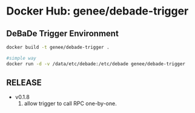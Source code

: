 Docker Hub: genee/debade-trigger
===========
## DeBaDe Trigger Environment
```bash
docker build -t genee/debade-trigger .

#simple way
docker run -d -v /data/etc/debade:/etc/debade genee/debade-trigger
```

## RELEASE
* v0.1.8
    1. allow trigger to call RPC one-by-one.
